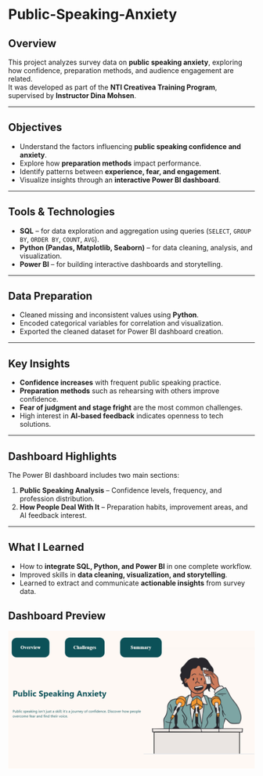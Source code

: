 # Public-Speaking-Anxiety

## Overview
This project analyzes survey data on **public speaking anxiety**, exploring how confidence, preparation methods, and audience engagement are related.  
It was developed as part of the **NTI Creativea Training Program**, supervised by **Instructor Dina Mohsen**.

---

## Objectives
- Understand the factors influencing **public speaking confidence and anxiety**.  
- Explore how **preparation methods** impact performance.  
- Identify patterns between **experience, fear, and engagement**.  
- Visualize insights through an **interactive Power BI dashboard**.

---

##  Tools & Technologies
- **SQL** – for data exploration and aggregation using queries (`SELECT`, `GROUP BY`, `ORDER BY`, `COUNT`, `AVG`).  
- **Python (Pandas, Matplotlib, Seaborn)** – for data cleaning, analysis, and visualization.  
- **Power BI** – for building interactive dashboards and storytelling.

---

## Data Preparation
- Cleaned missing and inconsistent values using **Python**.  
- Encoded categorical variables for correlation and visualization.  
- Exported the cleaned dataset for Power BI dashboard creation.

---

## Key Insights
- **Confidence increases** with frequent public speaking practice.  
- **Preparation methods** such as rehearsing with others improve confidence.  
- **Fear of judgment and stage fright** are the most common challenges.  
- High interest in **AI-based feedback** indicates openness to tech solutions.

---

## Dashboard Highlights
The Power BI dashboard includes two main sections:
1. **Public Speaking Analysis** – Confidence levels, frequency, and profession distribution.  
2. **How People Deal With It** – Preparation habits, improvement areas, and AI feedback interest.

---

## What I Learned
- How to **integrate SQL, Python, and Power BI** in one complete workflow.  
- Improved skills in **data cleaning, visualization, and storytelling**.  
- Learned to extract and communicate **actionable insights** from survey data.

##  Dashboard Preview
![Home Page](https://github.com/Roaa-saad/Public-Speaking-Anxiety/raw/bd696df6ee252a67e058d82f2b339f1ed83db005/Screenshot%202025-10-10%20111443.png)

